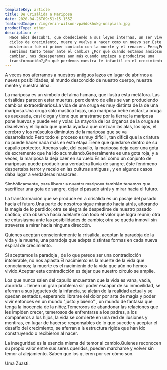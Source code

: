 ```yaml
---
templateKey: article
title: De Crisálida a Mariposa
date: 2020-04-26T09:51:15.155Z
featuredImage: /img/erin-wilson-vpa6dokhukg-unsplash.jpg
productType: other
description: >-
  Hace años descubrí, que obedeciendo a sus leyes internas, un ser vivo pasa por
  ciclos de crecimiento, muere y vuelve a nacer como un nuevo ser.Este hecho
  misterioso fué mi primer contacto con la muerte y el renacer. Pero¿Por qué
  sentimos tanto temor ante el cambio? ¿Por qué cuando estamos ansiosos por
  cambiar, nos desesperamos aun más cuando empieza a producirse una
  transformación?¿Po qué perdemos nuestra fe infantil en el crecimiento?
---
```

A veces nos aferramos a nuestros antiguos lazos en lugar de abrirnos a nuevas posibilidades, al mundo desconcido de nuestro cuerpo, nuestra mente y nuestra alma.

La mariposa es un símbolo del alma humana, que ilustra esta metáfora. Las crisálidas parecen estar muertas, pero dentro de ellas se van produciendo cambios extraordinarios.La vida de una oruga es muy distinta de la de una mariposa.Una oruga sólo mastica hojas, una mariposa bebe néctar.La oruga es asexuada, casi ciega y tiene que arrastrarse por la tierra; la mariposa pone huevos y puede ver y volar. La mayoría de los órganos de la oruga se disuelven y el líquido que queda ayuda a que crezcan las alas, los ojos, el cerebro y los músculos diminutos de la mariposa que se va desarrollando.Pero todo el proceso es muy difícil , tan dificil que la criatura no puede hacer nada más en ésta etapa.Tiene que quedarse dentro de su capullo protector. Apenas sale, del capullo, la mariposa deja caer una gota de excremento que ha ido acumulando.Generalmente es una gota roja, y a veces, la mariposa la deja caer en su vuelo.Es así cómo un conjunto de mariposas puede producir una verdadera lluvia de sangre, éste fenómeno despertaba terror y recelo en las culturas antiguas , y en algunos casos daba lugar a verdaderas masacres.

Simbólicamente, para liberar a nuestra mariposa también tenemos que sacrificar una gota de sangre, dejar el pasado atrás y mirar hacia el futuro.

La transformación que se produce en la crisálida es un pasaje del pasado hacia el futuro.Una parte de nosotros sigue mirando hacia atrás, añorando la magia de lo perdido; otra se alegra de despedirse de nuestro pasado caótico; otra observa hacia adelante con todo el valor que logra reunir; otra se entusiasma ante las posibilidades de cambio; otra se queda inmovil sin atreverse  a mirar hacia ninguna dirección.

Quienes aceptan conscientemente la crisálida, aceptan  la paradoja de la vida y la muerte, una paradoja que adopta distintas formas en cada nueva espiral de crecimiento.

Si aceptamos la paradoja , de lo que parece ser una contradicción intolerable, no nos aplasta.El nacimiento es la muerte de la vida que conocíamos; la muerte es el nacimiento de la vida que aún no hemos vivido.Aceptar esta contradicción es dejar que nuestro círculo se amplie.

Los que nunca salen del capullo encuentran que la vida es vana, vacia, aburrida... tienen un gran problema sin poder escapar de su inmovilidad, se aferran a sus juguetes de la infancia, se alejan de la realidad actual y se quedan sentados, esperando librarse del dolor por arte de magia y poder vivir entonces en un mundo "justo y bueno" , un mundo de fantasía que tenga la inocencia de la niñez.Temerosos de abandonar las relaciones que les impiden crecer, temerosos de enfrentarse a los padres, a los compañeros a los hijos, la vida se convierte en una red de ilusiones y mentiras, en lugar de hacerse responsables de lo que sucede y aceptar el desafío del crecimiento, se aferran a la estructura rígida que han ido construyendo o recibieron al nacer.

La inseguridad es la esencia misma del temor al cambio.Quienes reconocen su propio valor entre sus seres queridos, pueden marcharse y volver sin temor al alejamiento. Saben que los quieren por ser cómo son.

Uma Zuasti.
